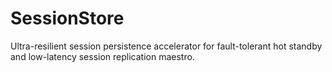 # SessionStore
Ultra-resilient session persistence accelerator for fault-tolerant hot standby and low-latency session replication maestro.
